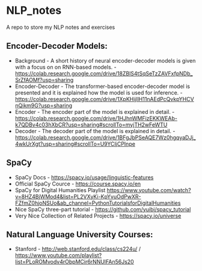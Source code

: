 # NLP_notes
A repo to store my NLP notes and exercises

## Encoder-Decoder Models:
  - Background - A short history of neural encoder-decoder models is given with a focus on on RNN-based models. - https://colab.research.google.com/drive/18ZBlS4tSqSeTzZAVFxfpNDb_SrZfAOMf?usp=sharing
  - Encoder-Decoder - The transformer-based encoder-decoder model is presented and it is explained how the model is used for inference. - https://colab.research.google.com/drive/1XpKHijllH11nAEdPcQvkpYHCVnQikm9G?usp=sharing
  - Encoder - The encoder part of the model is explained in detail. -  https://colab.research.google.com/drive/1HJhnWMFizEKKWEAb-k7QDBv4c03hXbCR?usp=sharing#scrollTo=myjTH2wFeWTU
  - Decoder - The decoder part of the model is explained in detail. - https://colab.research.google.com/drive/1BFgJbPSeAQE7Wz0hgqyaDJj_4wkUrXgt?usp=sharing#scrollTo=U9YCIjCPInpe

## SpaCy
  - SpaCy Docs - https://spacy.io/usage/linguistic-features
  - Official SpaCy Cource - https://course.spacy.io/en
  - SpaCy for Digital Humanities Playlist https://www.youtube.com/watch?v=8HZ4BjWMod4&list=PL2VXyKi-KpYvuOdPwXR-FZfmZ0hjoNSUo&ab_channel=PythonTutorialsforDigitalHumanities
  - Nice SpaCy three-part tutorial - https://github.com/yuibi/spacy_tutorial
  - Very Nice Collection of Related Projects - https://spacy.io/universe

## Natural Language University Courses:
  - Stanford - http://web.stanford.edu/class/cs224u/ / https://www.youtube.com/playlist?list=PLoROMvodv4rObpMCir6rNNUlFAn56Js20
  
